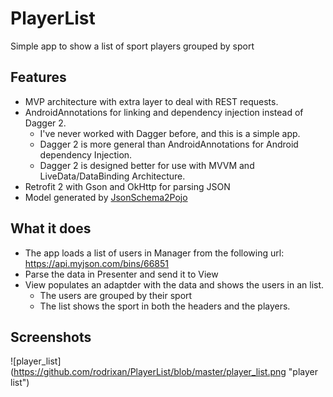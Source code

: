 # PlayerList

Simple app to show a list of sport players grouped by sport

## Features

* MVP architecture with extra layer to deal with REST requests.
* AndroidAnnotations for linking and dependency injection instead of Dagger 2.
  * I've never worked with Dagger before, and this is a simple app.
  * Dagger 2 is more general than AndroidAnnotations for Android dependency Injection.
  * Dagger 2 is designed better for use with MVVM and LiveData/DataBinding Architecture.
* Retrofit 2 with Gson and OkHttp for parsing JSON
* Model generated by [JsonSchema2Pojo](http://www.jsonschema2pojo.org/)

## What it does

* The app loads a list of users in Manager from the following url: https://api.myjson.com/bins/66851
* Parse the data in Presenter and send it to View
* View populates an adaptder with the data and shows the users in an list.
  * The users are grouped by their sport
  * The list shows the sport in both the headers and the players.

## Screenshots

![player_list] (https://github.com/rodrixan/PlayerList/blob/master/player_list.png "player list")
